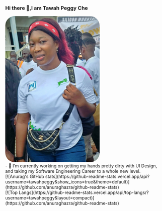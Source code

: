 <!DOCTYPE html>
<html lang="en">
  <head>
    <meta charset="UTF-8" />
    <meta http-equiv="X-UA-Compatible" content="IE=edge" />
    <meta name="viewport" content="width=device-width, initial-scale=1.0" />
    <!-- Latest compiled and minified CSS -->
    <link
      rel="stylesheet"
      href="https://maxcdn.bootstrapcdn.com/bootstrap/3.4.1/css/bootstrap.min.css"/>
  </head>
  <body>
    <h3>    Hi there 👋,I am Tawah Peggy Che </h3>
    <div class="container">
      <div class="row">
        <div class="col-sm-6">
          <img
            src="pegs.jpg" alt="my pic" style="width: 300px; border-radius: 30px"
          />
        </div>
        <div class="col-sm-6">
          - 🔭 I’m currently working on getting my hands pretty dirty with UI
          Design, and taking my Software Engineering Career to a whole new
          level.
          <!--
- 🌱 I’m currently learning ...
- 👯 I’m looking to collaborate on ...
- 🤔 I’m looking for help with ...
- 💬 Ask me about ...
- 📫 How to reach me: ...
- 😄 Pronouns: She/Her/
- ⚡ Fun fact: ...
-->
        </div>
      </div>
    </div>
    <div class="row">
      <div class="col-sm-6">
        [![Anurag's GitHub stats](https://github-readme-stats.vercel.app/api?username=tawahpeggy&show_icons=true&theme=default)](https://github.com/anuraghazra/github-readme-stats)
      </div>
      <div class="col-sm-6">
        [![Top Langs](https://github-readme-stats.vercel.app/api/top-langs/?username=tawahpeggy&layout=compact)](https://github.com/anuraghazra/github-readme-stats)
      </div>
    </div>
  </body>
</html>
